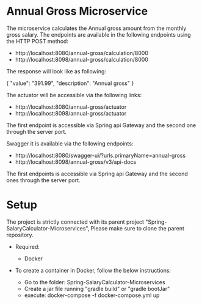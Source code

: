 # Annual Gross Microservice

The microservice calculates the Annual gross amount from the monthly gross salary.
The endpoints are available in the following endpoints using the HTTP POST method:

* http://localhost:8080/annual-gross/calculation/8000
* http://localhost:8098/annual-gross/calculation/8000

The response will look like as following:

{
"value": "391.99",
"description": "Annual gross"
}

The actuator will be accessible via the following links:

* http://localhost:8080/annual-gross/actuator
* http://localhost:8098/annual-gross/actuator


The first endpoint is accessible via Spring api Gateway and the second one through the server port.

Swagger it is available via the following endpoints:

* http://localhost:8080/swagger-ui/?urls.primaryName=annual-gross
* http://localhost:8098/annual-gross/v3/api-docs

The first endpoints is accessible via Spring api Gateway and the second ones through the server port.

# Setup

The project is strictly connected with its parent project "Spring-SalaryCalculator-Microservices",
Please make sure to clone the parent repository.

* Required:
    * Docker


* To create a container in Docker, follow the below instructions:

    * Go to the folder: Spring-SalaryCalculator-Microservices
    * Create a jar file running "gradle build" or "gradle bootJar"
    * execute: docker-compose -f docker-compose.yml up